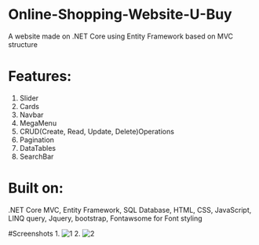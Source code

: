 # Online-Shopping-Website-U-Buy
A website made on .NET Core using Entity Framework based on MVC structure

# Features:
1. Slider
2. Cards
3. Navbar
4. MegaMenu
5. CRUD(Create, Read, Update, Delete)Operations
6. Pagination
7. DataTables
8. SearchBar

# Built on:
.NET Core MVC, Entity Framework, SQL Database, HTML, CSS, JavaScript, LINQ query, Jquery, bootstrap, Fontawsome for Font styling

#Screenshots
1.
![1](https://github.com/AzharAlam147/Online-Shopping-Website-U-Buy/assets/73800301/d9206bfd-3784-4d71-b06f-3a990286711b)
2.
![2](https://github.com/AzharAlam147/Online-Shopping-Website-U-Buy/assets/73800301/3c7b9ae3-a299-4f10-90ec-5ab51af0aa36)
